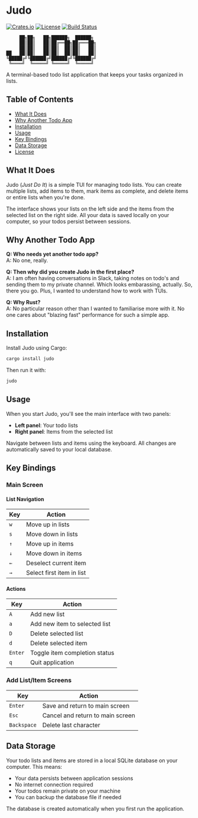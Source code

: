 # Judo

[![Crates.io](https://img.shields.io/crates/v/judo.svg)](https://crates.io/crates/judo)
[![License](https://img.shields.io/badge/license-MIT-blue.svg)](LICENSE)
[![Build Status](https://img.shields.io/github/actions/workflow/status/username/judo/ci.yml?branch=main)](https://github.com/username/judo/actions)

```
     ██╗██╗   ██╗██████╗  ██████╗ 
     ██║██║   ██║██╔══██╗██╔═══██╗
     ██║██║   ██║██║  ██║██║   ██║
██   ██║██║   ██║██║  ██║██║   ██║
╚█████╔╝╚██████╔╝██████╔╝╚██████╔╝
 ╚════╝  ╚═════╝ ╚═════╝  ╚═════╝ 
```

A terminal-based todo list application that keeps your tasks organized in lists.

## Table of Contents

- [What It Does](#what-it-does)
- [Why Another Todo App](#why-another-todo-app)
- [Installation](#installation)
- [Usage](#usage)
- [Key Bindings](#key-bindings)
- [Data Storage](#data-storage)
- [License](#license)

## What It Does

Judo (*Just Do It*) is a simple TUI for managing todo lists. You can create multiple lists, add items to them, mark items as complete, and delete items or entire lists when you're done.

The interface shows your lists on the left side and the items from the selected list on the right side. All your data is saved locally on your computer, so your todos persist between sessions.

## Why Another Todo App

**Q: Who needs yet another todo app?**  
A: No one, really.

**Q: Then why did you create Judo in the first place?**  
A: I am often having conversations in Slack, taking notes on todo's and sending them to my private channel. Which looks embarassing, actually. So, there you go. Plus, I wanted to understand how to work with TUIs.

**Q: Why Rust?**  
A: No particular reason other than I wanted to familiarise more with it. No one cares about "blazing fast" performance for such a simple app. 


## Installation

Install Judo using Cargo:

```bash
cargo install judo
```

Then run it with:

```bash
judo
```

## Usage

When you start Judo, you'll see the main interface with two panels:

- **Left panel**: Your todo lists
- **Right panel**: Items from the selected list

Navigate between lists and items using the keyboard. All changes are automatically saved to your local database.

## Key Bindings

### Main Screen

#### List Navigation
| Key | Action |
|-----|--------|
| `w` | Move up in lists |
| `s` | Move down in lists |
| `↑` | Move up in items |
| `↓` | Move down in items |
| `←` | Deselect current item |
| `→` | Select first item in list |

#### Actions
| Key | Action |
|-----|--------|
| `A` | Add new list |
| `a` | Add new item to selected list |
| `D` | Delete selected list |
| `d` | Delete selected item |
| `Enter` | Toggle item completion status |
| `q` | Quit application |

### Add List/Item Screens
| Key | Action |
|-----|--------|
| `Enter` | Save and return to main screen |
| `Esc` | Cancel and return to main screen |
| `Backspace` | Delete last character |

## Data Storage

Your todo lists and items are stored in a local SQLite database on your computer. This means:

- Your data persists between application sessions
- No internet connection required
- Your todos remain private on your machine
- You can backup the database file if needed

The database is created automatically when you first run the application.
